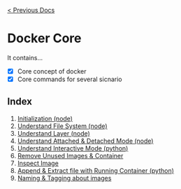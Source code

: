 [< Previous Docs](../README.md)

# Docker Core

It contains...

- [x] Core concept of docker
- [x] Core commands for several sicnario

## Index

1. [Initialization (node)](https://github.com/unchaptered/docker-and-kubernetes/tree/main/1.%20Docker%20Core1.%20Initialization%20(node))
2. [Understand File System (node)](https://github.com/unchaptered/docker-and-kubernetes/tree/main/1.%20Docker%20Core2.%20Understand%20File%20System%20(node))
3. [Understand Layer (node)](https://github.com/unchaptered/docker-and-kubernetes/tree/main/1.%20Docker%20Core3.%20Understand%20Layer%20(node))
4. [Understand Attached & Detached Mode (node)](https://github.com/unchaptered/docker-and-kubernetes/tree/main/1.%20Docker%20Core4.%20Understand%20Attached%20&%20Detached%20Mode%20(node))
5. [Understand Interactive Mode (python)](https://github.com/unchaptered/docker-and-kubernetes/tree/main/1.%20Docker%20Core5.%20Understand%20Interactive%20Mode%20(python))
6. [Remove Unused Images & Container](https://github.com/unchaptered/docker-and-kubernetes/tree/main/1.%20Docker%20Core6.%20Remove%20Unused%20Images%20&%20Container)
7. [Inspect Image](https://github.com/unchaptered/docker-and-kubernetes/tree/main/1.%20Docker%20Core7.%20Inspect%20Image)
8. [Append & Extract file with Running Container (python)](https://github.com/unchaptered/docker-and-kubernetes/tree/main/1.%20Docker%20Core8.%20Append%20&%20Extract%20file%20with%20Running%20Container%20(python))
9. [Naming & Tagging about images](https://github.com/unchaptered/docker-and-kubernetes/tree/main/1.%20Docker%20Core9.%20Naming%20&%20Tagging%20about%20images)
